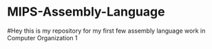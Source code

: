 # MIPS-Assembly-Language
#Hey this is my repository for my first few assembly language work in Computer Organization 1
